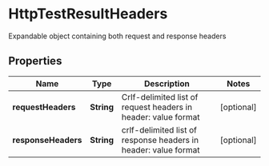 

# HttpTestResultHeaders

Expandable object containing both request and response headers

## Properties

| Name | Type | Description | Notes |
|------------ | ------------- | ------------- | -------------|
|**requestHeaders** | **String** | Crlf-delimited list of request headers in header: value format |  [optional] |
|**responseHeaders** | **String** | crlf-delimited list of response headers in header: value format |  [optional] |



